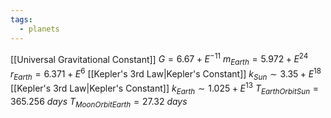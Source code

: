 ```yaml
---
tags:
  - planets
---
```

[[Universal Gravitational Constant]] $G = 6.67+E^{-11}$
$m_{Earth} = 5.972+E^{24}$
$r_{Earth} = 6.371+E^6$
[[Kepler's 3rd Law|Kepler's Constant]] $k_{Sun} \sim 3.35+E^{18}$
[[Kepler's 3rd Law|Kepler's Constant]] $k_{Earth} \sim 1.025+E^{13}$
$T_{EarthOrbitSun} = 365.256\ days$
$T_{MoonOrbitEarth} = 27.32\ days$
